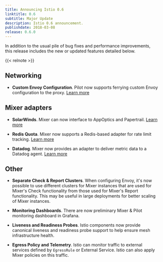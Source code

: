 ```yaml
---
title: Announcing Istio 0.6
linktitle: 0.6
subtitle: Major Update
description: Istio 0.6 announcement.
publishdate: 2018-03-08
release: 0.6.0
---
```


In addition to the usual pile of bug fixes and performance improvements, this release includes the new or
updated features detailed below.

{{< relnote >}}

## Networking

- **Custom Envoy Configuration**. Pilot now supports ferrying custom Envoy configuration to the
proxy. [Learn more](https://github.com/mandarjog/istioluawebhook)

## Mixer adapters

- **SolarWinds**. Mixer can now interface to AppOptics and Papertrail.
[Learn more](https://istio.io/v0.6/docs/reference/config/policy-and-telemetry/adapters/solarwinds/)

- **Redis Quota**. Mixer now supports a Redis-based adapter for rate limit tracking.
[Learn more](https://istio.io/v0.6/docs/reference/config/policy-and-telemetry/adapters/redisquota/)

- **Datadog**. Mixer now provides an adapter to deliver metric data to a Datadog agent.
[Learn more](https://istio.io/v0.6/docs/reference/config/policy-and-telemetry/adapters/datadog/)

## Other

- **Separate Check & Report Clusters**. When configuring Envoy, it's now possible to use different clusters
for Mixer instances that are used for Mixer's Check functionality from those used for Mixer's Report
functionality. This may be useful in large deployments for better scaling of Mixer instances.

- **Monitoring Dashboards**. There are now preliminary Mixer & Pilot monitoring dashboard in Grafana.

- **Liveness and Readiness Probes**. Istio components now provide canonical liveness and readiness
probe support to help ensure mesh infrastructure health.

- **Egress Policy and Telemetry**. Istio can monitor traffic to external services defined by `EgressRule` or External Service. Istio can also apply
Mixer policies on this traffic.
